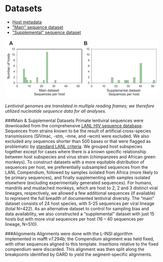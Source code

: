 # Datasets

* [Host metadata](hosts/)
* ["Main" sequence dataset](main/)
* ["Supplemental" sequence dataset](supplemental/)  
    
![Data distribution](../figures/png/FigS3.png)  
  
_Lentiviral genomes are translated in multiple reading frames; we therefore utilized nucleotide sequence data for all analyses._  
  
###Main & Supplemental Datasets
Primate lentiviral sequences were downloaded from the comprehensive [LANL HIV sequence database](https://www.hiv.lanl.gov/content/sequence/HIV/mainpage.html). Sequences from strains known to be the result of artificial cross-species transmissions (SIVmac, -stm, -mne, and –wcm) were excluded. We also excluded any sequences shorter than 500 bases or that were flagged as problematic by [standard LANL criteria](https://www.hiv.lanl.gov/components/sequence/HIV/search/help.html#output). We grouped host subspecies together except for cases where there is a known specific relationship between host subspecies and virus strain (chimpanzees and African green monkeys). To construct datasets with a more equitable distribution of sequences per host, we preferentially subsampled sequences from the LANL Compendium, followed by samples isolated from Africa (more likely to be primary sequences), and finally supplementing with samples isolated elsewhere (excluding experimentally generated sequences). For humans, mandrils and mustached monkeys, which are host to 2, 2 and 3 distinct viral lineages, respectively, we allowed a few additional sequences (if available) to represent the full breadth of documented lentiviral diversity. The “main” dataset consists of 24 host species, with 5-25 sequences per viral lineage (total N=422). As an alternative dataset to control for sampling bias and data availability, we also constructed a “supplemental” dataset with just 15 hosts but with more viral sequences per host (16 – 40 sequences per lineage, N=510). 

###Alignments
Alignments were done with the L-INSI algorithm implemented in mafft v7.294b; the Compendium alignment was held fixed, with other sequences aligned to this template. Insertions relative to the fixed compendium were discarded. This alignment was then split along the breakpoints identified by GARD to yield the segment-specific alignments. 



